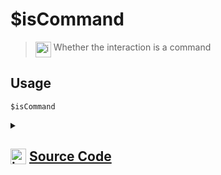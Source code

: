 # $isCommand
> <img align="top" src="https://upload.wikimedia.org/wikipedia/commons/thumb/e/e4/Infobox_info_icon.svg/160px-Infobox_info_icon.svg.png?20150409153300" alt="image" width="25" height="auto"> Whether the interaction is a command
## Usage
```
$isCommand
```
<details>
<summary>
    
## <img align="top" src="https://cdn4.iconfinder.com/data/icons/iconsimple-logotypes/512/github-512.png" alt="image" width="25" height="auto">  [Source Code](https://github.com/tryforge/ForgeScript-V2/blob/main/src/native/isCommand.ts)
    
</summary>
    
```ts
import { NativeFunction, Return } from "../structures"

export default new NativeFunction({
    name: "$isCommand",
    version: "1.0.6",
    description: "Whether the interaction is a command",
    unwrap: false,
    execute(ctx) {
        return Return.success(Boolean(ctx.isCommand()))
    },
})

```
    
</details>
